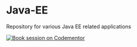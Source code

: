 Java-EE
=======

Repository for various Java EE related applications

[![Book session on Codementor](https://cdn.codementor.io/badges/book_session_github.svg)](https://www.codementor.io/ghajba?utm_source=github&utm_medium=button&utm_term=ghajba&utm_campaign=github)
